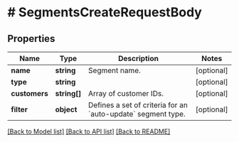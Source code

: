 # # SegmentsCreateRequestBody

## Properties

Name | Type | Description | Notes
------------ | ------------- | ------------- | -------------
**name** | **string** | Segment name. | [optional]
**type** | **string** |  | [optional]
**customers** | **string[]** | Array of customer IDs. | [optional]
**filter** | **object** | Defines a set of criteria for an &#x60;auto-update&#x60; segment type. | [optional]

[[Back to Model list]](../../README.md#models) [[Back to API list]](../../README.md#endpoints) [[Back to README]](../../README.md)
